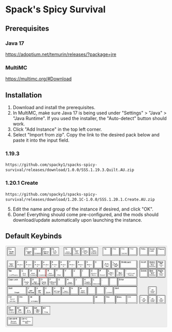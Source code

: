 # Spack's Spicy Survival

## Prerequisites
### Java 17
https://adoptium.net/temurin/releases/?package=jre

### MultiMC
https://multimc.org/#Download

## Installation
1. Download and install the prerequisites.
2. In MultiMC, make sure Java 17 is being used under "Settings" > "Java" > "Java Runtime". If you used the installer, the "Auto-detect" button should work.
3. Click "Add Instance" in the top left corner.
4. Select "Import from zip". Copy the link to the desired pack below and paste it into the input field.
### 1.19.3
```
https://github.com/spacky1/spacks-spicy-survival/releases/download/1.0.0/SSS.1.19.3.Quilt.AU.zip
```
### 1.20.1 Create
```
https://github.com/spacky1/spacks-spicy-survival/releases/download/1.20.1C-1.0.0/SSS.1.20.1.Create.AU.zip
```
5. Edit the name and group of the instance if desired, and click "OK".
6. Done! Everything should come pre-configured, and the mods should download/update automatically upon launching the instance.

## Default Keybinds
![image](img/keyboard-layout.png)
